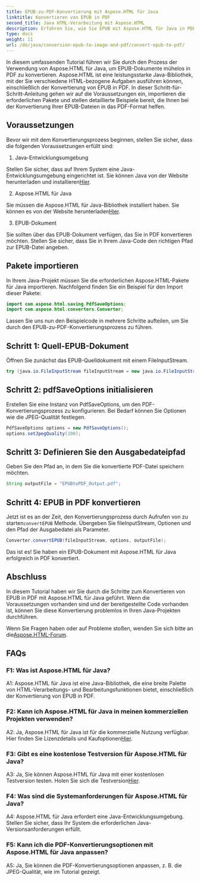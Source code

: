 ```yaml
---
title: EPUB-zu-PDF-Konvertierung mit Aspose.HTML für Java
linktitle: Konvertieren von EPUB in PDF
second_title: Java HTML-Verarbeitung mit Aspose.HTML
description: Erfahren Sie, wie Sie EPUB mit Aspose.HTML für Java in PDF konvertieren. Diese Schritt-für-Schritt-Anleitung behandelt Voraussetzungen, Paketimporte und Codebeispiele. Beginnen Sie mit der Konvertierung von EPUB in PDF.
type: docs
weight: 11
url: /de/java/conversion-epub-to-image-and-pdf/convert-epub-to-pdf/
---
```

In diesem umfassenden Tutorial führen wir Sie durch den Prozess der Verwendung von Aspose.HTML für Java, um EPUB-Dokumente mühelos in PDF zu konvertieren. Aspose.HTML ist eine leistungsstarke Java-Bibliothek, mit der Sie verschiedene HTML-bezogene Aufgaben ausführen können, einschließlich der Konvertierung von EPUB in PDF. In dieser Schritt-für-Schritt-Anleitung gehen wir auf die Voraussetzungen ein, importieren die erforderlichen Pakete und stellen detaillierte Beispiele bereit, die Ihnen bei der Konvertierung Ihrer EPUB-Dateien in das PDF-Format helfen.

## Voraussetzungen

Bevor wir mit dem Konvertierungsprozess beginnen, stellen Sie sicher, dass die folgenden Voraussetzungen erfüllt sind:

1. Java-Entwicklungsumgebung

 Stellen Sie sicher, dass auf Ihrem System eine Java-Entwicklungsumgebung eingerichtet ist. Sie können Java von der Website herunterladen und installieren[Hier](https://www.oracle.com/java/).

2. Aspose.HTML für Java

 Sie müssen die Aspose.HTML für Java-Bibliothek installiert haben. Sie können es von der Website herunterladen[Hier](https://releases.aspose.com/html/java/).

3. EPUB-Dokument

Sie sollten über das EPUB-Dokument verfügen, das Sie in PDF konvertieren möchten. Stellen Sie sicher, dass Sie in Ihrem Java-Code den richtigen Pfad zur EPUB-Datei angeben.

## Pakete importieren

In Ihrem Java-Projekt müssen Sie die erforderlichen Aspose.HTML-Pakete für Java importieren. Nachfolgend finden Sie ein Beispiel für den Import dieser Pakete:

```java
import com.aspose.html.saving.PdfSaveOptions;
import com.aspose.html.converters.Converter;
```

Lassen Sie uns nun den Beispielcode in mehrere Schritte aufteilen, um Sie durch den EPUB-zu-PDF-Konvertierungsprozess zu führen.

## Schritt 1: Quell-EPUB-Dokument

Öffnen Sie zunächst das EPUB-Quelldokument mit einem FileInputStream.

```java
try (java.io.FileInputStream fileInputStream = new java.io.FileInputStream("input.epub")) {
```

## Schritt 2: pdfSaveOptions initialisieren

Erstellen Sie eine Instanz von PdfSaveOptions, um den PDF-Konvertierungsprozess zu konfigurieren. Bei Bedarf können Sie Optionen wie die JPEG-Qualität festlegen.

```java
PdfSaveOptions options = new PdfSaveOptions();
options.setJpegQuality(100);
```

## Schritt 3: Definieren Sie den Ausgabedateipfad

Geben Sie den Pfad an, in dem Sie die konvertierte PDF-Datei speichern möchten.

```java
String outputFile = "EPUBtoPDF_Output.pdf";
```

## Schritt 4: EPUB in PDF konvertieren

 Jetzt ist es an der Zeit, den Konvertierungsprozess durch Aufrufen von zu starten`convertEPUB` Methode. Übergeben Sie fileInputStream, Optionen und den Pfad der Ausgabedatei als Parameter.

```java
Converter.convertEPUB(fileInputStream, options, outputFile);
```

Das ist es! Sie haben ein EPUB-Dokument mit Aspose.HTML für Java erfolgreich in PDF konvertiert.

## Abschluss

In diesem Tutorial haben wir Sie durch die Schritte zum Konvertieren von EPUB in PDF mit Aspose.HTML für Java geführt. Wenn die Voraussetzungen vorhanden sind und der bereitgestellte Code vorhanden ist, können Sie diese Konvertierung problemlos in Ihren Java-Projekten durchführen.

 Wenn Sie Fragen haben oder auf Probleme stoßen, wenden Sie sich bitte an die[Aspose.HTML-Forum](https://forum.aspose.com/).

## FAQs

### F1: Was ist Aspose.HTML für Java?

A1: Aspose.HTML für Java ist eine Java-Bibliothek, die eine breite Palette von HTML-Verarbeitungs- und Bearbeitungsfunktionen bietet, einschließlich der Konvertierung von EPUB in PDF.

### F2: Kann ich Aspose.HTML für Java in meinen kommerziellen Projekten verwenden?

 A2: Ja, Aspose.HTML für Java ist für die kommerzielle Nutzung verfügbar. Hier finden Sie Lizenzdetails und Kaufoptionen[Hier](https://purchase.aspose.com/buy).

### F3: Gibt es eine kostenlose Testversion für Aspose.HTML für Java?

 A3: Ja, Sie können Aspose.HTML für Java mit einer kostenlosen Testversion testen. Holen Sie sich die Testversion[Hier](https://releases.aspose.com/html/java).

### F4: Was sind die Systemanforderungen für Aspose.HTML für Java?

A4: Aspose.HTML für Java erfordert eine Java-Entwicklungsumgebung. Stellen Sie sicher, dass Ihr System die erforderlichen Java-Versionsanforderungen erfüllt.

### F5: Kann ich die PDF-Konvertierungsoptionen mit Aspose.HTML für Java anpassen?

A5: Ja, Sie können die PDF-Konvertierungsoptionen anpassen, z. B. die JPEG-Qualität, wie im Tutorial gezeigt.